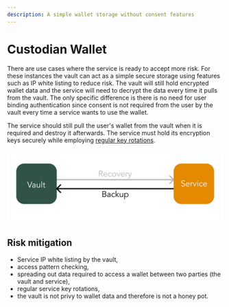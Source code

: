 ```yaml
---
description: A simple wallet storage without consent features
---
```


# Custodian Wallet

There are use cases where the service is ready to accept more risk. For these instances the vault can act as a simple secure storage using features such as IP white listing to reduce risk. The vault will still hold encrypted wallet data and the service will need to decrypt the data every time it pulls from the vault. The only specific difference is there is no need for user binding authentication since consent is not required from the user by the vault every time a service wants to use the wallet.

The service should still pull the user's wallet from the vault when it is required and destroy it afterwards. The service must hold its encryption keys securely while employing [regular key rotations](../general-information/faq.md#why-are-regular-key-rotations-of-a-services-keys-necessary).

![Simple wallet recovery](../.gitbook/assets/simple-wallet-recovery-1-.png)

## Risk mitigation

* Service IP white listing by the vault,
* access pattern checking,
* spreading out data required to access a wallet between two parties \(the vault and service\),
* regular service key rotations,
* the vault is not privy to wallet data and therefore is not a honey pot.

